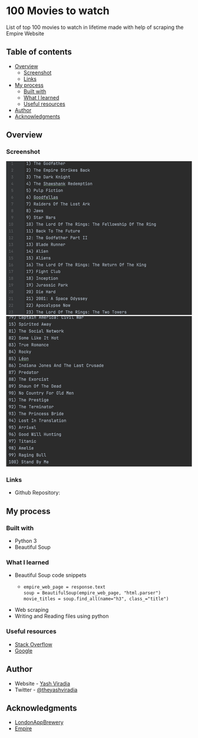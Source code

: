 # 100 Movies to watch

List of top 100 movies to watch in lifetime made with help of scraping the Empire Website

## Table of contents
- [Overview](#overview)
  - [Screenshot](#screenshot)
  - [Links](#links)
- [My process](#my-process)
  - [Built with](#built-with)
  - [What I learned](#what-i-learned)
  - [Useful resources](#useful-resources)
- [Author](#author)
- [Acknowledgments](#acknowledgments)

## Overview

### Screenshot
![top_23.png](images/image_1.png)
![80_to_100.png](images/image_2.png)

### Links
- Github Repository: 

## My process

### Built with
- Python 3
- Beautiful Soup


### What I learned
- Beautiful Soup code snippets
  - ```
    empire_web_page = response.text
    soup = BeautifulSoup(empire_web_page, "html.parser")
    movie_titles = soup.find_all(name="h3", class_="title")
    ```
- Web scraping 
- Writing and Reading files using python


### Useful resources
- [Stack Overflow](https://stackoverflow.com/)
- [Google](https://www.google.com/)

## Author

- Website - [Yash Viradia](http://yashviradia.tech/)
- Twitter - [@theyashviradia](https://twitter.com/theyashviradia)

## Acknowledgments
- [LondonAppBrewery](https://www.londonappbrewery.com/)
- [Empire](https://www.empireonline.com/movies/features/best-movies-2/)
